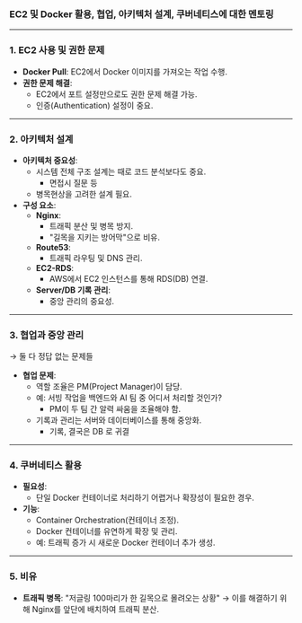 ### EC2 및 Docker 활용, 협업, 아키텍처 설계, 쿠버네티스에 대한 멘토링 
---
### 1. **EC2 사용 및 권한 문제**
- **Docker Pull**: EC2에서 Docker 이미지를 가져오는 작업 수행.
- **권한 문제 해결**:
    - EC2에서 포트 설정만으로도 권한 문제 해결 가능.
    - 인증(Authentication) 설정이 중요.
---
### 2. **아키텍처 설계**
- **아키텍처 중요성**:
    - 시스템 전체 구조 설계는 때로 코드 분석보다도 중요.
        - 면접시 질문 등
    - 병목현상을 고려한 설계 필요.
- **구성 요소**:
    - **Nginx**:
        - 트래픽 분산 및 병목 방지.
        - "길목을 지키는 방어막"으로 비유.
    - **Route53**:
        - 트래픽 라우팅 및 DNS 관리.
    - **EC2-RDS**:
        - AWS에서 EC2 인스턴스를 통해 RDS(DB) 연결.
    - **Server/DB 기록 관리**:
        - 중앙 관리의 중요성.
---
### 3. **협업과 중앙 관리**
→ 둘 다 정답 없는 문제들
- **협업 문제**:
    - 역할 조율은 PM(Project Manager)이 담당.
    - 예: 서빙 작업을 백엔드와 AI 팀 중 어디서 처리할 것인가?
        - PM이 두 팀 간 알력 싸움을 조율해야 함.
    - 기록과 관리는 서버와 데이터베이스를 통해 중앙화.
        - 기록, 결국은 DB 로 귀결
---
### 4. **쿠버네티스 활용**
- **필요성**:
    - 단일 Docker 컨테이너로 처리하기 어렵거나 확장성이 필요한 경우.
- **기능**:
    - Container Orchestration(컨테이너 조정).
    - Docker 컨테이너를 유연하게 확장 및 관리.
    - 예: 트래픽 증가 시 새로운 Docker 컨테이너 추가 생성.
---
### 5. **비유**
- **트래픽 병목**: "저글링 100마리가 한 길목으로 몰려오는 상황" → 이를 해결하기 위해 Nginx를 앞단에 배치하여 트래픽 분산.